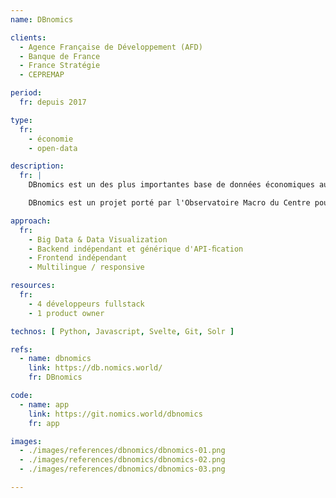 ```yaml
---
name: DBnomics

clients: 
  - Agence Française de Développement (AFD)
  - Banque de France
  - France Stratégie 
  - CEPREMAP

period: 
  fr: depuis 2017

type:
  fr:
    - économie
    - open-data

description:
  fr: |
    DBnomics est un des plus importantes base de données économiques au monde, agrégeant des centaines de millions de séries temporelles provenant de dizaines de sources (INSEE, Eurostat, FMI, WTO, WB... soit 50+ providers) et les mettant à disposition via une API unique. 

    DBnomics est un projet porté par l'Observatoire Macro du Centre pour la recherche économique et ses applications (CEPREMAP), la Banque de France et France Stratégie sont partenaires du projet et le développement du logiciel est assuré par Jailbreak.DBnomics est par ailleurs lauréat du Programme d’investissement d’avenir (PIA).

approach:
  fr: 
    - Big Data & Data Visualization
    - Backend indépendant et générique d'API-ﬁcation 
    - Frontend indépendant
    - Multilingue / responsive

resources:
  fr: 
    - 4 développeurs fullstack 
    - 1 product owner

technos: [ Python, Javascript, Svelte, Git, Solr ]

refs:
  - name: dbnomics
    link: https://db.nomics.world/
    fr: DBnomics

code:
  - name: app
    link: https://git.nomics.world/dbnomics
    fr: app

images:
  - ./images/references/dbnomics/dbnomics-01.png
  - ./images/references/dbnomics/dbnomics-02.png
  - ./images/references/dbnomics/dbnomics-03.png

---
```

